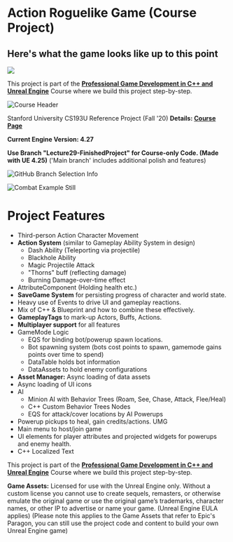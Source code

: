 # Action Roguelike Game (Course Project)

## Here's what the game looks like up to this point

![](gifs\ActionRogueLike-2.gif)

This project is part of the **[Professional Game Development in C++ and Unreal Engine](https://www.tomlooman.com/pro-course-github)** Course where we build this project step-by-step.

![Course Header](https://www.tomlooman.com/wp-content/uploads/2021/09/course_heroheader-1.jpg)

Stanford University CS193U Reference Project (Fall '20) **Details: [Course Page](https://www.tomlooman.com/pro-course-github)**

**Current Engine Version: 4.27**

**Use Branch "Lecture29-FinishedProject" for Course-only Code. (Made with UE 4.25)** ('Main branch' includes additional polish and features)

![GitHub Branch Selection Info](https://www.tomlooman.com/wp-content/uploads/2021/01/github_branchesinfo.jpg)

![Combat Example Still](https://www.tomlooman.com/wp-content/uploads/2021/09/ue_course_herobanner_split_small.jpg)

# Project Features
- Third-person Action Character Movement
- **Action System** (similar to Gameplay Ability System in design)
  - Dash Ability (Teleporting via projectile)
  - Blackhole Ability
  - Magic Projectile Attack
  - "Thorns" buff (reflecting damage)
  - Burning Damage-over-time effect
- AttributeComponent (Holding health etc.)
- **SaveGame System** for persisting progress of character and world state.
- Heavy use of Events to drive UI and gameplay reactions.
- Mix of C++ & Blueprint and how to combine these effectively.
- **GameplayTags** to mark-up Actors, Buffs, Actions.
- **Multiplayer support** for all features
- GameMode Logic
  - EQS for binding bot/powerup spawn locations.
  - Bot spawning system (bots cost points to spawn, gamemode gains points over time to spend)
  - DataTable holds bot information
  - DataAssets to hold enemy configurations
- **Asset Manager:** Async loading of data assets
- Async loading of UI icons
- AI
  - Minion AI with Behavior Trees (Roam, See, Chase, Attack, Flee/Heal)
  - C++ Custom Behavior Trees Nodes
  - EQS for attack/cover locations by AI
Powerups
- Powerup pickups to heal, gain credits/actions.
UMG
- Main menu to host/join game
- UI elements for player attributes and projected widgets for powerups and enemy health.
- C++ Localized Text

This project is part of the **[Professional Game Development in C++ and Unreal Engine](https://www.tomlooman.com/pro-course-github)** Course where we build this project step-by-step.

**Game Assets:** Licensed for use with the Unreal Engine only. Without a custom license you cannot use to create sequels, remasters, or otherwise emulate the original game or use the original game’s trademarks, character names, or other IP to advertise or name your game. (Unreal Engine EULA applies) (Please note this applies to the Game Assets that refer to Epic's Paragon, you can still use the project code and content to build your own Unreal Engine game)
